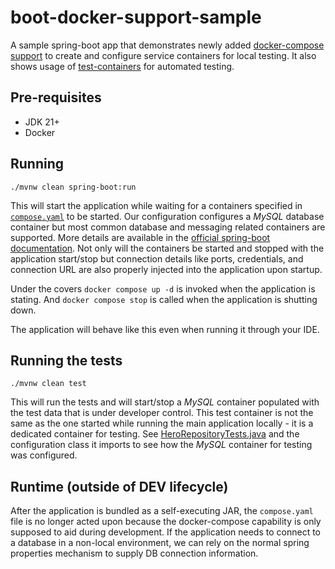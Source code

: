 # boot-docker-support-sample

A sample spring-boot app that demonstrates newly added [docker-compose support](https://docs.spring.io/spring-boot/reference/features/dev-services.html#features.dev-services.docker-compose) to create and configure service containers for local testing. It also shows usage of [test-containers](https://java.testcontainers.org/) for automated testing.

## Pre-requisites

- JDK 21+
- Docker

## Running

```
./mvnw clean spring-boot:run
```

This will start the application while waiting for a containers specified in [`compose.yaml`](compose.yaml) to be started. Our configuration configures a *MySQL* database container but most common database and messaging related containers are supported. More details are available in the [official spring-boot documentation](https://docs.spring.io/spring-boot/docs/current/reference/htmlsingle/#features.docker-compose.service-connections). Not only will the containers be started and stopped with the application start/stop but connection details like ports, credentials, and connection URL are also properly injected into the application upon startup.

Under the covers `docker compose up -d` is invoked when the application is stating. And `docker compose stop` is called when the application is shutting down.

The application will behave like this even when running it through your IDE.

## Running the tests

```
./mvnw clean test
```

This will run the tests and will start/stop a *MySQL* container populated with the test data that is under developer control. This test container is not the same as the one started while running the main application locally - it is a dedicated container for testing. See [HeroRepositoryTests.java](src/test/java/com/example/dockerdemo/HeroRepositoryTests.java) and the configuration class it imports to see how the *MySQL* container for testing was configured.

## Runtime (outside of DEV lifecycle)

After the application is bundled as a self-executing JAR, the `compose.yaml` file is no longer acted upon because the docker-compose capability is only supposed to aid during development. If the application needs to connect to a database in a non-local environment, we can rely on the normal spring properties mechanism to supply DB connection information.